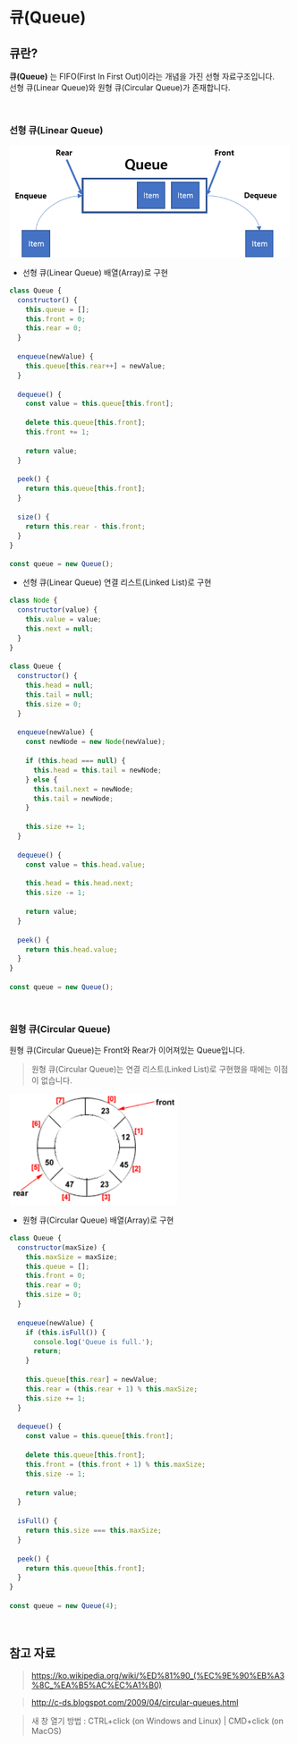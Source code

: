 # 큐(Queue)

## 큐란?

**큐(Queue)** 는 FIFO(First In First Out)이라는 개념을 가진 선형 자료구조입니다.  
선형 큐(Linear Queue)와 원형 큐(Circular Queue)가 존재합니다.

<br />

### 선형 큐(Linear Queue)

<img src="../images/CS/linear-queue.png" alt="선형 큐(Linear Queue)" width="500px" />

- 선형 큐(Linear Queue) 배열(Array)로 구현

```javascript
class Queue {
  constructor() {
    this.queue = [];
    this.front = 0;
    this.rear = 0;
  }

  enqueue(newValue) {
    this.queue[this.rear++] = newValue;
  }

  dequeue() {
    const value = this.queue[this.front];

    delete this.queue[this.front];
    this.front += 1;

    return value;
  }

  peek() {
    return this.queue[this.front];
  }

  size() {
    return this.rear - this.front;
  }
}

const queue = new Queue();
```

- 선형 큐(Linear Queue) 연결 리스트(Linked List)로 구현

```javascript
class Node {
  constructor(value) {
    this.value = value;
    this.next = null;
  }
}

class Queue {
  constructor() {
    this.head = null;
    this.tail = null;
    this.size = 0;
  }

  enqueue(newValue) {
    const newNode = new Node(newValue);

    if (this.head === null) {
      this.head = this.tail = newNode;
    } else {
      this.tail.next = newNode;
      this.tail = newNode;
    }

    this.size += 1;
  }

  dequeue() {
    const value = this.head.value;

    this.head = this.head.next;
    this.size -= 1;

    return value;
  }

  peek() {
    return this.head.value;
  }
}

const queue = new Queue();
```

<br />

### 원형 큐(Circular Queue)

원형 큐(Circular Queue)는 Front와 Rear가 이어져있는 Queue입니다.

> 원형 큐(Circular Queue)는 연결 리스트(Linked List)로 구현했을 때에는 이점이 없습니다.

<img src="../images/CS/circular-queue.gif" alt="원형 큐(Circular Queue)" width="300px" />

- 원형 큐(Circular Queue) 배열(Array)로 구현

```javascript
class Queue {
  constructor(maxSize) {
    this.maxSize = maxSize;
    this.queue = [];
    this.front = 0;
    this.rear = 0;
    this.size = 0;
  }

  enqueue(newValue) {
    if (this.isFull()) {
      console.log('Queue is full.');
      return;
    }

    this.queue[this.rear] = newValue;
    this.rear = (this.rear + 1) % this.maxSize;
    this.size += 1;
  }

  dequeue() {
    const value = this.queue[this.front];

    delete this.queue[this.front];
    this.front = (this.front + 1) % this.maxSize;
    this.size -= 1;

    return value;
  }

  isFull() {
    return this.size === this.maxSize;
  }

  peek() {
    return this.queue[this.front];
  }
}

const queue = new Queue(4);
```

<br />

## 참고 자료

> https://ko.wikipedia.org/wiki/%ED%81%90_(%EC%9E%90%EB%A3%8C_%EA%B5%AC%EC%A1%B0)

> http://c-ds.blogspot.com/2009/04/circular-queues.html

> 새 창 열기 방법 : CTRL+click (on Windows and Linux) | CMD+click (on MacOS)

